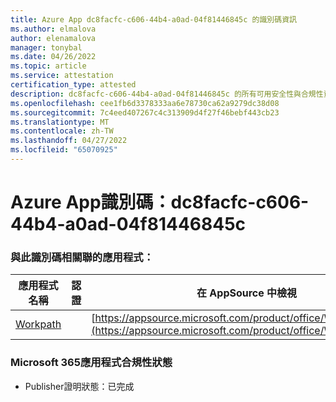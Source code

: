 ```yaml
---
title: Azure App dc8facfc-c606-44b4-a0ad-04f81446845c 的識別碼資訊
ms.author: elmalova
author: elenamalova
manager: tonybal
ms.date: 04/26/2022
ms.topic: article
ms.service: attestation
certification_type: attested
description: dc8facfc-c606-44b4-a0ad-04f81446845c 的所有可用安全性與合規性資訊。
ms.openlocfilehash: cee1fb6d3378333aa6e78730ca62a9279dc38d08
ms.sourcegitcommit: 7c4eed407267c4c313909d4f27f46bebf443cb23
ms.translationtype: MT
ms.contentlocale: zh-TW
ms.lasthandoff: 04/27/2022
ms.locfileid: "65070925"
---
```

# <a name="azure-app-id-dc8facfc-c606-44b4-a0ad-04f81446845c"></a>Azure App識別碼：dc8facfc-c606-44b4-a0ad-04f81446845c


### <a name="apps-associated-with-this-id"></a>與此識別碼相關聯的應用程式：
| **應用程式名稱** | **認證** | **在 AppSource 中檢視** |
|--------------|---------------|-----------------------|
| [Workpath](../forward/WA200003898.md) |  | [https://appsource.microsoft.com/product/office/WA200003898](https://appsource.microsoft.com/product/office/WA200003898) |

### <a name="microsoft-365-app-compliance-status"></a>Microsoft 365應用程式合規性狀態
- Publisher證明狀態：已完成

